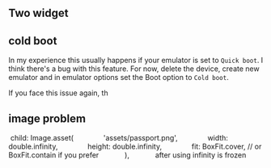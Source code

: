 ## Two widget 



## cold boot 
In my experience this usually happens if your emulator is set to `Quick boot`. I think there's a bug with this feature. For now, delete the device, create new emulator and in emulator options set the Boot option to `Cold boot`.

If you face this issue again, th


## image problem 

 child: Image.asset(
              'assets/passport.png',
              width: double.infinity,
              height: double.infinity,
              fit: BoxFit.cover, // or BoxFit.contain if you prefer
            ),
            after using infinity is frozen 